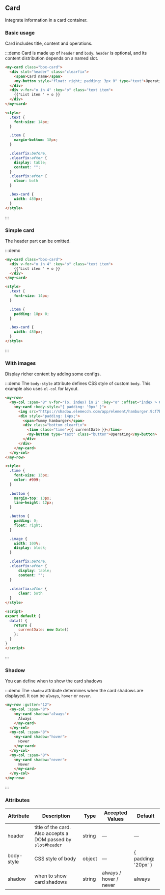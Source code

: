 ## Card
Integrate information in a card container.

### Basic usage

Card includes title, content and operations.

:::demo Card is made up of `header` and `body`. `header` is optional, and its content distribution depends on a named slot.
```html
<my-card class="box-card">
  <div slot="header" class="clearfix">
    <span>Card name</span>
    <my-button style="float: right; padding: 3px 0" type="text">Operation button</my-button>
  </div>
  <div v-for="o in 4" :key="o" class="text item">
    {{'List item ' + o }}
  </div>
</my-card>

<style>
  .text {
    font-size: 14px;
  }

  .item {
    margin-bottom: 18px;
  }

  .clearfix:before,
  .clearfix:after {
    display: table;
    content: "";
  }
  .clearfix:after {
    clear: both
  }

  .box-card {
    width: 480px;
  }
</style>
```
:::

### Simple card

The header part can be omitted.

:::demo
```html
<my-card class="box-card">
  <div v-for="o in 4" :key="o" class="text item">
    {{'List item ' + o }}
  </div>
</my-card>

<style>
  .text {
    font-size: 14px;
  }

  .item {
    padding: 18px 0;
  }

  .box-card {
    width: 480px;
  }
</style>
```
:::

### With images

Display richer content by adding some configs.

:::demo The `body-style` attribute defines CSS style of custom `body`. This example also uses `el-col` for layout.
```html
<my-row>
  <my-col :span="8" v-for="(o, index) in 2" :key="o" :offset="index > 0 ? 2 : 0">
    <my-card :body-style="{ padding: '0px' }">
      <img src="https://shadow.elemecdn.com/app/element/hamburger.9cf7b091-55e9-11e9-a976-7f4d0b07eef6.png" class="image">
      <div style="padding: 14px;">
        <span>Yummy hamburger</span>
        <div class="bottom clearfix">
          <time class="time">{{ currentDate }}</time>
          <my-button type="text" class="button">Operating</my-button>
        </div>
      </div>
    </my-card>
  </my-col>
</my-row>

<style>
  .time {
    font-size: 13px;
    color: #999;
  }
  
  .bottom {
    margin-top: 13px;
    line-height: 12px;
  }

  .button {
    padding: 0;
    float: right;
  }

  .image {
    width: 100%;
    display: block;
  }

  .clearfix:before,
  .clearfix:after {
      display: table;
      content: "";
  }
  
  .clearfix:after {
      clear: both
  }
</style>

<script>
export default {
  data() {
    return {
      currentDate: new Date()
    };
  }
}
</script>
```
:::

### Shadow

You can define when to show the card shadows

:::demo The `shadow` attribute determines when the card shadows are displayed. It can be `always`, `hover` or `never`.
```html
<my-row :gutter="12">
  <my-col :span="8">
    <my-card shadow="always">
      Always
    </my-card>
  </my-col>
  <my-col :span="8">
    <my-card shadow="hover">
      Hover
    </my-card>
  </my-col>
  <my-col :span="8">
    <my-card shadow="never">
      Never
    </my-card>
  </my-col>
</my-row>
```
:::

### Attributes
| Attribute      | Description          | Type      | Accepted Values       | Default  |
|---------- |-------- |---------- |-------------  |-------- |
| header | title of the card. Also accepts a DOM passed by `slot#header` | string| — | — |
| body-style | CSS style of body | object| — | { padding: '20px' } |
| shadow | when to show card shadows | string | always / hover / never | always |
